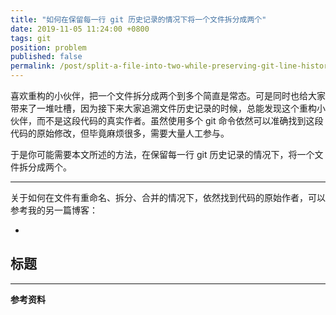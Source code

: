 ```yaml
---
title: "如何在保留每一行 git 历史记录的情况下将一个文件拆分成两个"
date: 2019-11-05 11:24:00 +0800
tags: git
position: problem
published: false
permalink: /post/split-a-file-into-two-while-preserving-git-line-history.html
---
```


喜欢重构的小伙伴，把一个文件拆分成两个到多个简直是常态。可是同时也给大家带来了一堆吐槽，因为接下来大家追溯文件历史记录的时候，总能发现这个重构小伙伴，而不是这段代码的真实作者。虽然使用多个 git 命令依然可以准确找到这段代码的原始修改，但毕竟麻烦很多，需要大量人工参与。

于是你可能需要本文所述的方法，在保留每一行 git 历史记录的情况下，将一个文件拆分成两个。

---

关于如何在文件有重命名、拆分、合并的情况下，依然找到代码的原始作者，可以参考我的另一篇博客：

- 

<div id="toc"></div>

## 标题

---

**参考资料**
